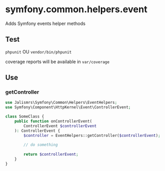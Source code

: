 # symfony.common.helpers.event

Adds Symfony events helper methods

## Test

`phpunit` OU `vendor/bin/phpunit`

coverage reports will be available in `var/coverage`

## Use

### getController
```php
use Jalismrs\Symfony\Common\Helpers\EventHelpers;
use Symfony\Component\HttpKernel\Event\ControllerEvent;

class SomeClass {
    public function onControllerEvent(
        ControllerEvent $controllerEvent
    ): ControllerEvent {
        $controller = EventHelpers::getController($controllerEvent);
        
        // do something
        
        return $controllerEvent;
    }
}
```
